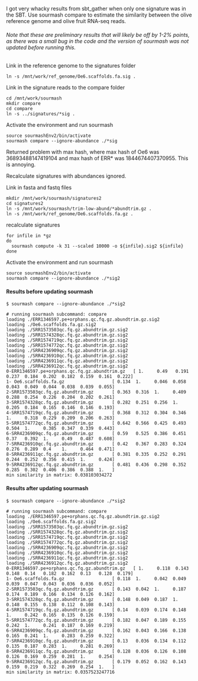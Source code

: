 I got very whacky results from sbt_gather when only one signature was in the SBT. Use sourmash compare to estimate the similarity between the olive reference genome and olive fruit RNA-seq reads.
###### Note that these are preliminary results that will likely be off by 1-2% points, as there was a small bug in the code and the version of sourmash was not updated before running this. 

Link in the reference genome to the signatures folder
```
ln -s /mnt/work/ref_genome/Oe6.scaffolds.fa.sig .
```

Link in the signature reads to the compare folder
```
cd /mnt/work/sourmash
mkdir compare
cd compare
ln -s ../signatures/*sig .
```

Activate the environment and run sourmash
```
source sourmashEnv2/bin/activate
sourmash compare --ignore-abundance ./*sig
```

Returned problem with max hash, where max hash of Oe6 was 36893488147419104 and max hash of ERR\* was 1844674407370955. This is annoying. 

Recalculate signatures with abundances ignored. 

Link in fasta and fastq files
```
mkdir /mnt/work/sourmash/signatures2
cd signatures2
ln -s /mnt/work/sourmash/trim-low-abund/*abundtrim.gz .
ln -s /mnt/work/ref_genome/Oe6.scaffolds.fa.gz .
```

recalculate signatures
```
for infile in *gz
do
  sourmash compute -k 31 --scaled 10000 -o ${infile}.sig2 ${infile}
done
```

Activate the environment and run sourmash
```
source sourmashEnv2/bin/activate
sourmash compare --ignore-abundance ./*sig2
```

#### Results before updating sourmash
```
$ sourmash compare --ignore-abundance ./*sig2

# running sourmash subcommand: compare
loading ./ERR1346597.pe+orphans.qc.fq.gz.abundtrim.gz.sig2
loading ./Oe6.scaffolds.fa.gz.sig2
loading ./SRR1573503qc.fq.gz.abundtrim.gz.sig2
loading ./SRR1574328qc.fq.gz.abundtrim.gz.sig2
loading ./SRR1574719qc.fq.gz.abundtrim.gz.sig2
loading ./SRR1574772qc.fq.gz.abundtrim.gz.sig2
loading ./SRR4236909qc.fq.gz.abundtrim.gz.sig2
loading ./SRR4236910qc.fq.gz.abundtrim.gz.sig2
loading ./SRR4236911qc.fq.gz.abundtrim.gz.sig2
loading ./SRR4236912qc.fq.gz.abundtrim.gz.sig2
0-ERR1346597.pe+orphans.qc.fq.gz.abundtrim.gz   [ 1.     0.49   0.191  0.237  0.184  0.202  0.182  0.159  0.161  0.222]
1- Oe6.scaffolds.fa.gz                  [ 0.134  1.     0.046  0.058  0.043  0.049  0.044  0.038  0.039  0.055]
2-SRR1573503qc.fq.gz.abundtrim.gz       [ 0.363  0.316  1.     0.409  0.288  0.254  0.226  0.204  0.202  0.261]
3-SRR1574328qc.fq.gz.abundtrim.gz       [ 0.282  0.251  0.256  1.     0.205  0.184  0.165  0.146  0.146  0.193]
4-SRR1574719qc.fq.gz.abundtrim.gz       [ 0.368  0.312  0.304  0.346  1.     0.318  0.229  0.209  0.206  0.263]
5-SRR1574772qc.fq.gz.abundtrim.gz       [ 0.642  0.566  0.425  0.493  0.504  1.     0.385  0.347  0.339  0.443]
6-SRR4236909qc.fq.gz.abundtrim.gz       [ 0.59   0.525  0.386  0.451  0.37   0.392  1.     0.49   0.487  0.608]
7-SRR4236910qc.fq.gz.abundtrim.gz       [ 0.42   0.367  0.283  0.324  0.276  0.289  0.4    1.     0.464  0.471]
8-SRR4236911qc.fq.gz.abundtrim.gz       [ 0.381  0.335  0.252  0.291  0.244  0.252  0.356  0.415  1.     0.424]
9-SRR4236912qc.fq.gz.abundtrim.gz       [ 0.481  0.436  0.298  0.352  0.285  0.302  0.406  0.386  0.388  1.   ]
min similarity in matrix: 0.038103034272
```

#### Results after updating sourmash
```
$ sourmash compare --ignore-abundance ./*sig2

# running sourmash subcommand: compare
loading ./ERR1346597.pe+orphans.qc.fq.gz.abundtrim.gz.sig2
loading ./Oe6.scaffolds.fa.gz.sig2
loading ./SRR1573503qc.fq.gz.abundtrim.gz.sig2
loading ./SRR1574328qc.fq.gz.abundtrim.gz.sig2
loading ./SRR1574719qc.fq.gz.abundtrim.gz.sig2
loading ./SRR1574772qc.fq.gz.abundtrim.gz.sig2
loading ./SRR4236909qc.fq.gz.abundtrim.gz.sig2
loading ./SRR4236910qc.fq.gz.abundtrim.gz.sig2
loading ./SRR4236911qc.fq.gz.abundtrim.gz.sig2
loading ./SRR4236912qc.fq.gz.abundtrim.gz.sig2
0-ERR1346597.pe+orphans.qc.fq.gz.abundtrim.gz   [ 1.     0.118  0.143  0.148  0.14   0.182  0.162  0.13   0.128  0.179]
1- Oe6.scaffolds.fa.gz                  [ 0.118  1.     0.042  0.049  0.039  0.047  0.043  0.036  0.036  0.052]
2-SRR1573503qc.fq.gz.abundtrim.gz       [ 0.143  0.042  1.     0.187  0.174  0.189  0.166  0.134  0.126  0.162]
3-SRR1574328qc.fq.gz.abundtrim.gz       [ 0.148  0.049  0.187  1.     0.148  0.155  0.138  0.112  0.108  0.143]
4-SRR1574719qc.fq.gz.abundtrim.gz       [ 0.14   0.039  0.174  0.148  1.     0.242  0.165  0.135  0.126  0.159]
5-SRR1574772qc.fq.gz.abundtrim.gz       [ 0.182  0.047  0.189  0.155  0.242  1.     0.241  0.187  0.169  0.219]
6-SRR4236909qc.fq.gz.abundtrim.gz       [ 0.162  0.043  0.166  0.138  0.165  0.241  1.     0.283  0.259  0.322]
7-SRR4236910qc.fq.gz.abundtrim.gz       [ 0.13   0.036  0.134  0.112  0.135  0.187  0.283  1.     0.281  0.269]
8-SRR4236911qc.fq.gz.abundtrim.gz       [ 0.128  0.036  0.126  0.108  0.126  0.169  0.259  0.281  1.     0.254]
9-SRR4236912qc.fq.gz.abundtrim.gz       [ 0.179  0.052  0.162  0.143  0.159  0.219  0.322  0.269  0.254  1.   ]
min similarity in matrix: 0.0357523247716
```
